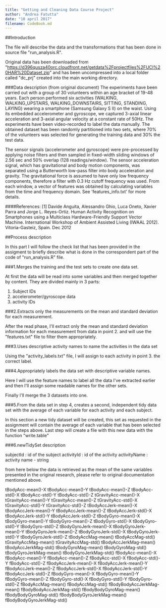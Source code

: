 ```yaml
---
title: "Getting and Cleaning Data Course Project"
author: "Andrea Fatutta"
date: "10 april 2017"
filename: CodeBook.md
---
```


##Introduction

The file will describe the data and the transformations that has been done in 
source file "run_analysis.R".

Original data has been downloaded from "https://d396qusza40orc.cloudfront.net/getdata%2Fprojectfiles%2FUCI%20HAR%20Dataset.zip" and has been uncompressed into a local folder called "dc_prj" created into the main working directory.


###Data description (from original document)
The experiments have been carried out with a group of 30 volunteers within an age bracket of 19-48 years. Each person performed six activities (WALKING, WALKING_UPSTAIRS, WALKING_DOWNSTAIRS, SITTING, STANDING, LAYING) wearing a smartphone (Samsung Galaxy S II) on the waist. Using its embedded accelerometer and gyroscope, we captured 3-axial linear acceleration and 3-axial angular velocity at a constant rate of 50Hz. The experiments have been video-recorded to label the data manually. The obtained dataset has been randomly partitioned into two sets, where 70% of the volunteers was selected for generating the training data and 30% the test data. 

The sensor signals (accelerometer and gyroscope) were pre-processed by applying noise filters and then sampled in fixed-width sliding windows of 2.56 sec and 50% overlap (128 readings/window). The sensor acceleration signal, which has gravitational and body motion components, was separated using a Butterworth low-pass filter into body acceleration and gravity. The gravitational force is assumed to have only low frequency components, therefore a filter with 0.3 Hz cutoff frequency was used. From each window, a vector of features was obtained by calculating variables from the time and frequency domain. See 'features_info.txt' for more details. 

####References:
[1] Davide Anguita, Alessandro Ghio, Luca Oneto, Xavier Parra and Jorge L. Reyes-Ortiz. Human Activity Recognition on Smartphones using a Multiclass Hardware-Friendly Support Vector Machine. International Workshop of Ambient Assisted Living (IWAAL 2012). Vitoria-Gasteiz, Spain. Dec 2012


##Process description

In this part I will follow the check list that has been provided in the assigment to briefly describe what is done in the correspondent part of the code of "run_analysis.R" file.


###1.Merges the training and the test sets to create one data set.

At first the data will be read into some variables and then merged together by content.
They are divided mainly in 3 parts:

1. Subject IDs
2. accelerometer/gyroscope data
3. activity IDs


###2.Extracts only the measurements on the mean and standard deviation for each measurement.

After the read phase, I'll extract only the mean and standard deviation information for each measurement from data in point 2. and will use the "features.txt" file to filter them appropriately.


###3.Uses descriptive activity names to name the activities in the data set

Using the "activity_labels.txt" file, I will assign to each activity in point 3. the correct label.


###4.Appropriately labels the data set with descriptive variable names.

Here I will use the feature names to label all the data I've extracted earlier and then I'll assign some readable names for the other sets.

Finally I'll merge the 3 datasets into one.

###5.From the data set in step 4, creates a second, independent tidy data set with the average of each variable for each activity and each subject.

In this section a new tidy dataset will be created, this set as requested in the assignment will contain the average of each variable that has been selected in the steps above.
Last step will create a file with this new data with the function "write.table"

###6.newTidySet description

subjectId : id of the subject
activityId : id of the activity
activityName : activity name - string

from here below the data is retrieved as the mean of the same variables presented in the original research, please refer to original documentation mentioned above.

tBodyAcc-mean()-X 
tBodyAcc-mean()-Y
tBodyAcc-mean()-Z
tBodyAcc-std()-X
tBodyAcc-std()-Y
tBodyAcc-std()-Z
tGravityAcc-mean()-X
tGravityAcc-mean()-Y
tGravityAcc-mean()-Z
tGravityAcc-std()-X
tGravityAcc-std()-Y
tGravityAcc-std()-Z
tBodyAccJerk-mean()-X
tBodyAccJerk-mean()-Y
tBodyAccJerk-mean()-Z
tBodyAccJerk-std()-X
tBodyAccJerk-std()-Y
tBodyAccJerk-std()-Z
tBodyGyro-mean()-X
tBodyGyro-mean()-Y
tBodyGyro-mean()-Z
tBodyGyro-std()-X
tBodyGyro-std()-Y
tBodyGyro-std()-Z
tBodyGyroJerk-mean()-X
tBodyGyroJerk-mean()-Y
tBodyGyroJerk-mean()-Z
tBodyGyroJerk-std()-X
tBodyGyroJerk-std()-Y
tBodyGyroJerk-std()-Z
tBodyAccMag-mean()
tBodyAccMag-std()
tGravityAccMag-mean()
tGravityAccMag-std()
tBodyAccJerkMag-mean()
tBodyAccJerkMag-std()
tBodyGyroMag-mean()
tBodyGyroMag-std()
tBodyGyroJerkMag-mean()
tBodyGyroJerkMag-std()
fBodyAcc-mean()-X
fBodyAcc-mean()-Y
fBodyAcc-mean()-Z
fBodyAcc-std()-X
fBodyAcc-std()-Y
fBodyAcc-std()-Z
fBodyAccJerk-mean()-X
fBodyAccJerk-mean()-Y
fBodyAccJerk-mean()-Z
fBodyAccJerk-std()-X
fBodyAccJerk-std()-Y
fBodyAccJerk-std()-Z
fBodyGyro-mean()-X
fBodyGyro-mean()-Y
fBodyGyro-mean()-Z
fBodyGyro-std()-X
fBodyGyro-std()-Y
fBodyGyro-std()-Z
fBodyAccMag-mean()
fBodyAccMag-std()
fBodyBodyAccJerkMag-mean()
fBodyBodyAccJerkMag-std()
fBodyBodyGyroMag-mean()
fBodyBodyGyroMag-std()
fBodyBodyGyroJerkMag-mean()
fBodyBodyGyroJerkMag-std()